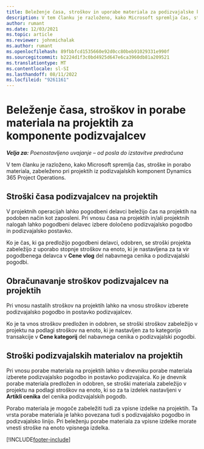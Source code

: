 ```yaml
---
title: Beleženje časa, stroškov in uporabe materiala za podizvajalske komponente
description: V tem članku je razloženo, kako Microsoft spremlja čas, stroške in porabo materiala, zabeleženo pri projektih iz podizvajalskih komponent Dynamics 365 Project Operations.
author: rumant
ms.date: 12/03/2021
ms.topic: article
ms.reviewer: johnmichalak
ms.author: rumant
ms.openlocfilehash: 89fbbfcd1535660e92d0cc80beb91029331e990f
ms.sourcegitcommit: b2224d1f3c0bd4925d647e6ca3960db81a209521
ms.translationtype: MT
ms.contentlocale: sl-SI
ms.lasthandoff: 08/11/2022
ms.locfileid: "9261161"
---
```

# <a name="recording-time-expenses-and-material-usage-on-projects-for-subcontracted-components"></a>Beleženje časa, stroškov in porabe materiala na projektih za komponente podizvajalcev

_**Velja za:** Poenostavljeno uvajanje – od posla do izstavitve predračuna_

V tem članku je razloženo, kako Microsoft spremlja čas, stroške in porabo materiala, zabeleženo pri projektih iz podizvajalskih komponent Dynamics 365 Project Operations.

## <a name="costing-for-subcontractor-time-on-projects"></a>Stroški časa podizvajalcev na projektih
V projektnih operacijah lahko pogodbeni delavci beležijo čas na projektih na podoben način kot zaposleni. Pri vnosu časa na projektih in/ali projektnih nalogah lahko pogodbeni delavec izbere določeno podizvajalsko pogodbo in podizvajalsko postavko.

Ko je čas, ki ga predložijo pogodbeni delavci, odobren, se stroški projekta zabeležijo z uporabo stopnje stroškov na enoto, ki je nastavljena za ta vir pogodbenega delavca v **Cene vlog** del nabavnega cenika o podizvajalski pogodbi.

## <a name="costing-for-subcontracted-expenses-on-projects"></a>Obračunavanje stroškov podizvajalcev na projektih
Pri vnosu nastalih stroškov na projektih lahko na vnosu stroškov izberete podizvajalsko pogodbo in postavko podizvajalcev. 

Ko je ta vnos stroškov predložen in odobren, se stroški stroškov zabeležijo v projektu na podlagi stroškov na enoto, ki je nastavljen za to kategorijo transakcije v **Cene kategorij** del nabavnega cenika o podizvajalski pogodbi.

## <a name="costing-for-subcontracted-materials-on-projects"></a>Stroški podizvajalskih materialov na projektih
Pri vnosu porabe materiala na projektih lahko v dnevniku porabe materiala izberete podizvajalsko pogodbo in postavko podizvajalca. Ko je dnevnik porabe materiala predložen in odobren, se stroški materiala zabeležijo v projektu na podlagi stroškov na enoto, ki so za ta izdelek nastavljeni v **Artikli cenika** del cenika podizvajalskih pogodb.

Porabo materiala je mogoče zabeležiti tudi za vpisne izdelke na projektih. Ta vrsta porabe materiala je lahko povezana tudi s podizvajalsko pogodbo in podizvajalsko linijo. Pri beleženju porabe materiala za vpisne izdelke morate vnesti stroške na enoto vpisnega izdelka. 


[!INCLUDE[footer-include](../../includes/footer-banner.md)]
